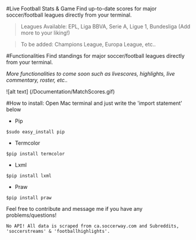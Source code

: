 #Live Football Stats & Game 
Find up-to-date scores for major soccer/football leagues directly from your terminal. 
 
 >Leagues Available: EPL, Liga BBVA, Serie A, Ligue 1, Bundesliga (Add more to your liking!)
 
 >To be added: Champions League, Europa League, etc..

#Functionalities
Find standings for major soccer/football leagues directly from your terminal. 

*More functionalities to come soon such as livescores, highlights, live commentary, roster, etc..*

![alt text] (/Documentation/MatchScores.gif)

#How to install:
Open Mac terminal and just write the 'import statement' below
  - Pip
```
$sudo easy_install pip
```
  - Termcolor
```
$pip install termcolor
```
  - Lxml
```
$pip install lxml
```
- Praw
```
$pip install praw
```

Feel free to contribute and message me if you have any problems/questions!
```
No API! All data is scraped from ca.soccerway.com and Subreddits, 'soccerstreams' & 'footballhighlights'. 
```
